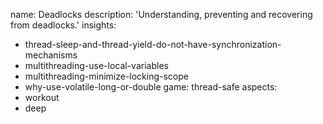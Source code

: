 name: Deadlocks
description: 'Understanding, preventing and recovering from deadlocks.'
insights:
  - thread-sleep-and-thread-yield-do-not-have-synchronization-mechanisms
  - multithreading-use-local-variables
  - multithreading-minimize-locking-scope
  - why-use-volatile-long-or-double
game: thread-safe
aspects:
  - workout
  - deep
